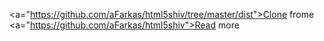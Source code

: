 <a="https://github.com/aFarkas/html5shiv/tree/master/dist">Clone frome</a>
<a="https://github.com/aFarkas/html5shiv">Read more</a>
